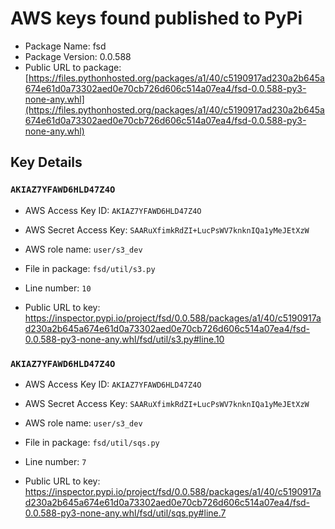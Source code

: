 # AWS keys found published to PyPi

* Package Name: fsd
* Package Version: 0.0.588
* Public URL to package: [https://files.pythonhosted.org/packages/a1/40/c5190917ad230a2b645a674e61d0a73302aed0e70cb726d606c514a07ea4/fsd-0.0.588-py3-none-any.whl](https://files.pythonhosted.org/packages/a1/40/c5190917ad230a2b645a674e61d0a73302aed0e70cb726d606c514a07ea4/fsd-0.0.588-py3-none-any.whl)

## Key Details

### `AKIAZ7YFAWD6HLD47Z4O`

* AWS Access Key ID: `AKIAZ7YFAWD6HLD47Z4O`
* AWS Secret Access Key: `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` 
* AWS role name: `user/s3_dev`
* File in package: `fsd/util/s3.py`
* Line number: `10`

* Public URL to key: https://inspector.pypi.io/project/fsd/0.0.588/packages/a1/40/c5190917ad230a2b645a674e61d0a73302aed0e70cb726d606c514a07ea4/fsd-0.0.588-py3-none-any.whl/fsd/util/s3.py#line.10



### `AKIAZ7YFAWD6HLD47Z4O`

* AWS Access Key ID: `AKIAZ7YFAWD6HLD47Z4O`
* AWS Secret Access Key: `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` 
* AWS role name: `user/s3_dev`
* File in package: `fsd/util/sqs.py`
* Line number: `7`

* Public URL to key: https://inspector.pypi.io/project/fsd/0.0.588/packages/a1/40/c5190917ad230a2b645a674e61d0a73302aed0e70cb726d606c514a07ea4/fsd-0.0.588-py3-none-any.whl/fsd/util/sqs.py#line.7


